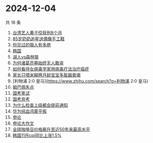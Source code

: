 # 2024-12-04

共 18 条

<!-- BEGIN -->
<!-- 最后更新时间 Wed Dec 04 2024 21:23:09 GMT+0800 (China Standard Time) -->

1. [台湾艺人黄子佼获刑8个月](https://www.zhihu.com/search?q=台湾艺人黄子佼获刑8个月)
1. [85岁奶奶追星送偶像手工鞋](https://www.zhihu.com/search?q=85岁奶奶追星送偶像手工鞋)
1. [你见过的狠人有多绝](https://www.zhihu.com/search?q=你见过的狠人有多绝)
1. [韩国](https://www.zhihu.com/search?q=韩国)
1. [湖人vs森林狼](https://www.zhihu.com/search?q=湖人vs森林狼)
1. [为何诸葛亮墓始终无人敢盗](https://www.zhihu.com/search?q=为何诸葛亮墓始终无人敢盗)
1. [如何看待女病毒学家用病毒疗法治疗癌症](https://www.zhihu.com/search?q=如何看待女病毒学家用病毒疗法治疗癌症)
1. [家长只喂米糊两月龄宝宝多脏器衰竭](https://www.zhihu.com/search?q=家长只喂米糊两月龄宝宝多脏器衰竭)
1. [利物浦 2:0 皇马](https://www.zhihu.com/search?q=利物浦 2:0 皇马)
1. [姆巴佩失点](https://www.zhihu.com/search?q=姆巴佩失点)
1. [国考笔试](https://www.zhihu.com/search?q=国考笔试)
1. [国考弃考](https://www.zhihu.com/search?q=国考弃考)
1. [为什么检查上级都会提前通知](https://www.zhihu.com/search?q=为什么检查上级都会提前通知)
1. [华为纯血鸿蒙平板](https://www.zhihu.com/search?q=华为纯血鸿蒙平板)
1. [申论](https://www.zhihu.com/search?q=申论)
1. [申论大作文](https://www.zhihu.com/search?q=申论大作文)
1. [全球咖啡豆价格飙升至近50年来最高水平](https://www.zhihu.com/search?q=全球咖啡豆价格飙升至近50年来最高水平)
1. [韩国11月cpi同比上涨1.5%](https://www.zhihu.com/search?q=韩国11月cpi同比上涨1.5%)

<!-- END -->

